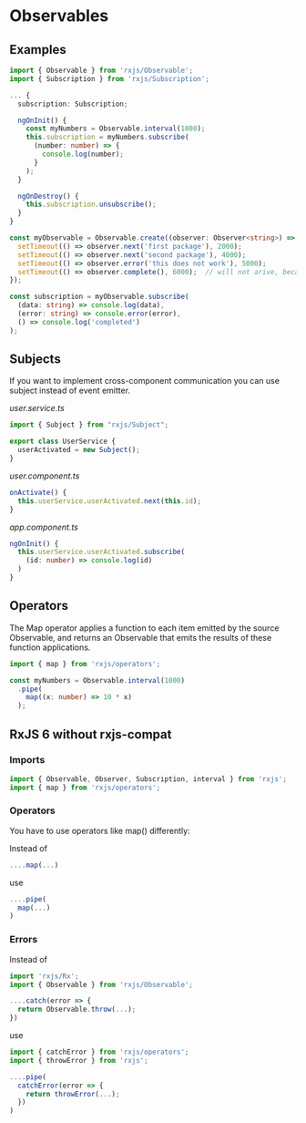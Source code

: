 # Observables

## Examples

```typescript
import { Observable } from 'rxjs/Observable';
import { Subscription } from 'rxjs/Subscription';

... {
  subscription: Subscription;

  ngOnInit() {
    const myNumbers = Observable.interval(1000);
    this.subscription = myNumbers.subscribe(
      (number: number) => {
        console.log(number);
      }
    );
  }

  ngOnDestroy() {
    this.subscription.unsubscribe();
  }
}
```

```typescript
const myObservable = Observable.create((observer: Observer<string>) => {
  setTimeout(() => observer.next('first package'), 2000);
  setTimeout(() => observer.next('second package'), 4000);
  setTimeout(() => observer.error('this does not work'), 5000);
  setTimeout(() => observer.complete(), 6000);  // will not arive, because of error before
});

const subscription = myObservable.subscribe(
  (data: string) => console.log(data),
  (error: string) => console.error(error),
  () => console.log('completed')
);
```

## Subjects

If you want to implement cross-component communication you can use subject instead of event emitter.

*user.service.ts*

```typescript
import { Subject } from "rxjs/Subject";

export class UserService {
  userActivated = new Subject();
}
```

*user.component.ts*

```typescript
onActivate() {
  this.userService.userActivated.next(this.id);
}
```

*app.component.ts*

```typescript
ngOnInit() {
  this.userService.userActivated.subscribe(
    (id: number) => console.log(id)
  )
}
```

## Operators

The Map operator applies a function to each item emitted by the source Observable, and returns an Observable that emits the results of these function applications.

```typescript
import { map } from 'rxjs/operators';

const myNumbers = Observable.interval(1000)
  .pipe(
    map((x: number) => 10 * x)
  );
```

## RxJS 6 without rxjs-compat

### Imports

```typescript
import { Observable, Observer, Subscription, interval } from 'rxjs';
import { map } from 'rxjs/operators';
```

### Operators

You have to use operators like map() differently:

Instead of 

```typescript
....map(...)
```

use

```typescript
....pipe(
  map(...)
)
```

### Errors

Instead of 

```typescript
import 'rxjs/Rx'; 
import { Observable } from 'rxjs/Observable'; 

....catch(error => {
  return Observable.throw(...);
})
```

use
```typescript
import { catchError } from 'rxjs/operators';
import { throwError } from 'rxjs';

....pipe(
  catchError(error => {
    return throwError(...);
  })
)
```
